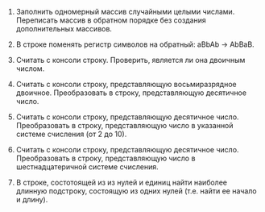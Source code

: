 1) Заполнить одномерный массив случайными целыми числами. Переписать массив в обратном порядке без создания дополнительных массивов.

2) В строке поменять регистр символов на обратный: aBbAb -> AbBaB.

3) Считать с консоли строку. Проверить, является ли она двоичным числом.

4) Считать с консоли строку, представляющую восьмиразрядное двоичное. Преобразовать в строку, представляющую десятичное число.

5) Считать с консоли строку, представляющую десятичное число. Преобразовать в строку, представляющую число в указанной системе счисления (от 2 до 10). 

6) Считать с консоли строку, представляющую десятичное число. Преобразовать в строку, представляющую число в шестнадцатеричной системе счисления.  

7) В строке, состотоящей из из нулей и единиц найти наиболее длинную подстроку, состоящую из одних нулей (т.е. найти ее начало и длину).

